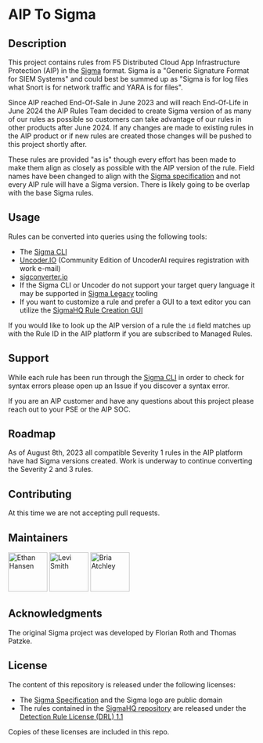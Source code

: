 # AIP To Sigma

## Description
This project contains rules from F5 Distributed Cloud App Infrastructure Protection (AIP) in the [Sigma](https://sigmahq.io/) format. Sigma is a "Generic Signature Format for SIEM Systems" and could best be summed up as "Sigma is for log files what Snort is for network traffic and YARA is for files". 

Since AIP reached End-Of-Sale in June 2023 and will reach End-Of-Life in June 2024 the AIP Rules Team decided to create Sigma version of as many of our rules as possible so customers can take advantage of our rules in other products after June 2024. If any changes are made to existing rules in the AIP product or if new rules are created those changes will be pushed to this project shortly after. 

These rules are provided "as is" though every effort has been made to make them align as closely as possible with the AIP version of the rule. Field names have been changed to align with the [Sigma specification](https://github.com/SigmaHQ/sigma-specification) and not every AIP rule will have a Sigma version. There is likely going to be overlap with the base Sigma rules. 

## Usage
Rules can be converted into queries using the following tools:
- The [Sigma CLI](https://github.com/SigmaHQ/sigma-cli)
- [Uncoder.IO](https://uncoder.io/) (Community Edition of UncoderAI requires registration with work e-mail)
- [sigconverter.io](https://sigconverter.io/)
- If the Sigma CLI or Uncoder do not support your target query language it may be supported in [Sigma Legacy](https://github.com/SigmaHQ/legacy-sigmatools) tooling
- If you want to customize a rule and prefer a GUI to a text editor you can utilize the [SigmaHQ Rule Creation GUI](https://sigmahq.streamlit.app/)

If you would like to look up the AIP version of a rule the `id` field matches up with the Rule ID in the AIP platform if you are subscribed to Managed Rules. 

## Support
While each rule has been run through the [Sigma CLI](https://github.com/SigmaHQ/sigma-cli) in order to check for syntax errors please open up an Issue if you discover a syntax error. 

If you are an AIP customer and have any questions about this project please reach out to your PSE or the AIP SOC.

## Roadmap
As of August 8th, 2023 all compatible Severity 1 rules in the AIP platform have had Sigma versions created. Work is underway to continue converting the Severity 2 and 3 rules. 

## Contributing
At this time we are not accepting pull requests. 

## Maintainers
[<img alt="Ethan Hansen" src="https://avatars.githubusercontent.com/u/140435226" width="80"/>](https://github.com/f5-ehansen) [<img alt="Levi Smith" src="https://avatars.githubusercontent.com/u/141268759" width="80"/>](https://github.com/lsmith8) [<img alt="Bria Atchley" src="https://avatars.githubusercontent.com/u/140658380" width="80"/>](https://github.com/briaaatchley)

## Acknowledgments
The original Sigma project was developed by Florian Roth and Thomas Patzke.

## License
The content of this repository is released under the following licenses:

* The [Sigma Specification](https://github.com/SigmaHQ/sigma-specification) and the Sigma logo are public domain
* The rules contained in the [SigmaHQ repository](https://github.com/SigmaHQ) are released under the [Detection Rule License (DRL) 1.1](https://github.com/SigmaHQ/Detection-Rule-License)

Copies of these licenses are included in this repo.
